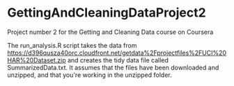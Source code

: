 # GettingAndCleaningDataProject2
Project number 2 for the Getting and Cleaning Data course on Coursera

The run_analysis.R script takes the data from https://d396qusza40orc.cloudfront.net/getdata%2Fprojectfiles%2FUCI%20HAR%20Dataset.zip and creates the tidy data file called SummarizedData.txt. It assumes that the files have been downloaded and unzipped, and that you're working in the unzipped folder.